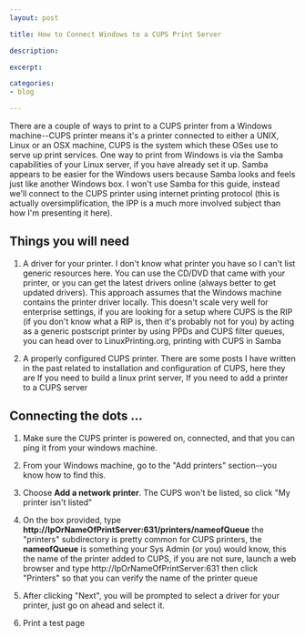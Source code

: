 ```yaml
---
layout: post

title: How to Connect Windows to a CUPS Print Server

description: 

excerpt: 

categories:
- blog

---
```




There are a couple of ways to print to a CUPS printer from a Windows machine--CUPS printer means it's a printer connected to either a UNIX, Linux or an OSX machine, CUPS is the system which these OSes use to serve up print services. One way to print from Windows is via the Samba capabilities of your Linux server, if you have already set it up. Samba appears to be easier for the Windows users because Samba looks and feels just like another Windows box. I won't use Samba for this guide, instead we'll connect to the CUPS printer using internet printing protocol (this is actually oversimplification, the IPP is a much more involved subject than how I'm presenting it here).

## Things you will need

1. A driver for your printer. I don't know what printer you have so I can't list generic resources here. You can use the CD/DVD that came with your printer, or you can get the latest drivers online (always better to get updated drivers). This approach assumes that the Windows machine contains the printer driver locally. This doesn't scale very well for enterprise settings, if you are looking for a setup where CUPS is the RIP (if you don't know what a RIP is, then it's probably not for you) by acting as a generic postscript printer by using PPDs and CUPS filter queues, you can head over to LinuxPrinting.org, printing with CUPS in Samba

2. A properly configured CUPS printer. There are some posts I have written in the past related to installation and configuration of CUPS, here they are If you need to build a linux print server, If you need to add a printer to a CUPS server

## Connecting the dots ...

1. Make sure the CUPS printer is powered on, connected, and that you can ping it from your windows machine.

2. From your Windows machine, go to the "Add printers" section--you know how to find this.

3. Choose **Add a network printer**. The CUPS won't be listed, so click "My printer isn't listed"

4. On the box provided, type **http://IpOrNameOfPrintServer:631/printers/nameofQueue** the "printers" subdirectory is pretty common for CUPS printers, the **nameofQueue** is something your Sys Admin (or you) would know, this the name of the printer added to CUPS, if you are not sure, launch a web browser and type http://IpOrNameOfPrintServer:631 then click "Printers" so that you can verify the name of the printer queue

5. After clicking "Next", you will be prompted to select a driver for your printer, just go on ahead and select it.

6. Print a test page
